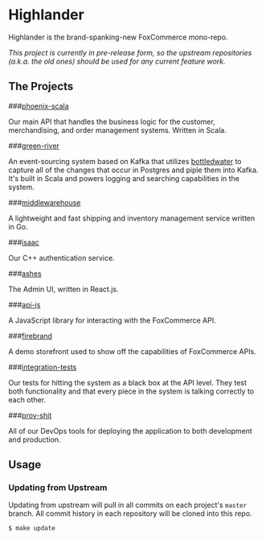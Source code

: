 # Highlander

Highlander is the brand-spanking-new FoxCommerce mono-repo.

_This project is currently in pre-release form, so the upstream repositories (a.k.a. the old ones) should be used for any current feature work._

## The Projects

###[phoenix-scala](https://github.com/FoxComm/phoenix-scala)

Our main API that handles the business logic for the customer, merchandising, and order management systems. Written in Scala.

###[green-river](https://github.com/FoxComm/green-river)

An event-sourcing system based on Kafka that utilizes [bottledwater](https://github.com/confluentinc/bottledwater-pg) to capture all of the changes that occur in Postgres and piple them into Kafka. It's built in Scala and powers logging and searching capabilities in the system.

###[middlewarehouse](https://github.com/FoxComm/middlewarehouse)

A lightweight and fast shipping and inventory management service written in Go.

###[isaac](https://github.com/FoxComm/isaac)

Our C++ authentication service.

###[ashes](http://github.com/FoxComm/ashes)

The Admin UI, written in React.js.

###[api-js](https://github.com/FoxComm/api-js)

A JavaScript library for interacting with the FoxCommerce API.

###[firebrand](https://github.com/FoxComm/firebrand)

A demo storefront used to show off the capabilities of FoxCommerce APIs.

###[integration-tests](https://github.com/FoxComm/integration-tests)

Our tests for hitting the system as a black box at the API level. They test
both functionality and that every piece in the system is talking correctly to
each other.

###[prov-shit](https://github.com/FoxComm/prov-shit)

All of our DevOps tools for deploying the application to both development and production.

## Usage

### Updating from Upstream

Updating from upstream will pull in all commits on each project's `master`
branch. All commit history in each repository will be cloned into this repo.

```
$ make update
``` 

